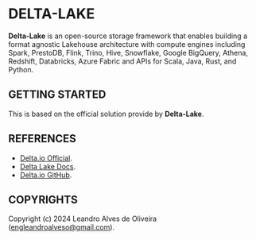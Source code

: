 # DELTA-LAKE

**Delta-Lake** is an open-source storage framework that enables building a format agnostic Lakehouse architecture with compute engines including Spark, PrestoDB, Flink, Trino, Hive, Snowflake, Google BigQuery, Athena, Redshift, Databricks, Azure Fabric and APIs for Scala, Java, Rust, and Python.

## GETTING STARTED

This is based on the official solution provide by **Delta-Lake**.

## REFERENCES
- [Delta.io Official](https://delta.io/).
- [Delta Lake Docs](https://docs.delta.io/latest/index.html).
- [Delta.io GitHub](https://github.com/delta-io/).

## COPYRIGHTS
Copyright (c) 2024 Leandro Alves de Oliveira (engleandroalveso@gmail.com).